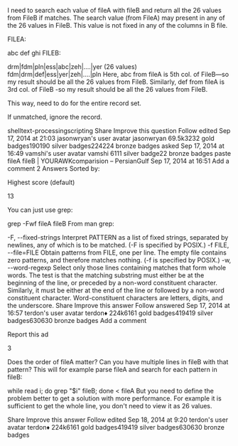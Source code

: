 

I need to search each value of fileA with fileB and return all the 26 values from FileB if matches. The search value (from FileA) may present in any of the 26 values in FileB. This value is not fixed in any of the columns in B file.

FILEA:

abc
def
ghi
FILEB:

drm|fdm|pln|ess|abc|zeh|....|yer (26 values)
fdm|drm|def|ess|yer|zeh|....|pln
Here, abc from fileA is 5th col. of FileB—so my result should be all the 26 values from FileB.
Similarly, def from fileA is 3rd col. of FileB -so my result should be all the 26 values from FileB.

This way, need to do for the entire record set.

If unmatched, ignore the record.

shelltext-processingscripting
Share
Improve this question
Follow
edited Sep 17, 2014 at 21:03
jasonwryan's user avatar
jasonwryan
69.5k3232 gold badges190190 silver badges224224 bronze badges
asked Sep 17, 2014 at 16:49
vamshi's user avatar
vamshi
6111 silver badge22 bronze badges
paste fileA fileB | YOURAWKcomparision – 
PersianGulf
 Sep 17, 2014 at 16:51 
Add a comment
2 Answers
Sorted by:

Highest score (default)

13


You can just use grep:

grep -Fwf fileA fileB
From man grep:

   -F, --fixed-strings
          Interpret PATTERN as a  list  of  fixed  strings,  separated  by
          newlines,  any  of  which is to be matched.  (-F is specified by
          POSIX.)
   -f FILE, --file=FILE
          Obtain  patterns  from  FILE,  one  per  line.   The  empty file
          contains zero patterns, and therefore matches nothing.   (-f  is
          specified by POSIX.)
   -w, --word-regexp
          Select  only  those  lines  containing  matches  that form whole
          words.  The test is that the matching substring must  either  be
          at  the  beginning  of  the  line,  or  preceded  by  a non-word
          constituent character.  Similarly, it must be either at the  end
          of  the  line  or  followed by a non-word constituent character.
          Word-constituent  characters  are  letters,  digits,   and   the
          underscore.
Share
Improve this answer
Follow
answered Sep 17, 2014 at 16:57
terdon's user avatar
terdon♦
224k6161 gold badges419419 silver badges630630 bronze badges
Add a comment

Report this ad

3


Does the order of fileA matter? Can you have multiple lines in fileB with that pattern? This will for example parse fileA and search for each pattern in fileB:

while read i; do grep "$i" fileB; done < fileA
But you need to define the problem better to get a solution with more performance. For example it is sufficient to get the whole line, you don't need to view it as 26 values.

Share
Improve this answer
Follow
edited Sep 18, 2014 at 9:20
terdon's user avatar
terdon♦
224k6161 gold badges419419 silver badges630630 bronze badges
